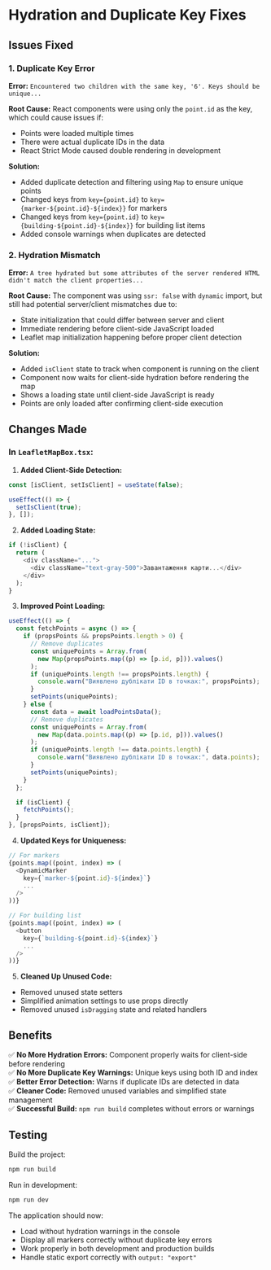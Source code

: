 # Hydration and Duplicate Key Fixes

## Issues Fixed

### 1. **Duplicate Key Error**

**Error:** `Encountered two children with the same key, '6'. Keys should be unique...`

**Root Cause:** React components were using only the `point.id` as the key, which could cause issues if:

- Points were loaded multiple times
- There were actual duplicate IDs in the data
- React Strict Mode caused double rendering in development

**Solution:**

- Added duplicate detection and filtering using `Map` to ensure unique points
- Changed keys from `key={point.id}` to `key={marker-${point.id}-${index}}` for markers
- Changed keys from `key={point.id}` to `key={building-${point.id}-${index}}` for building list items
- Added console warnings when duplicates are detected

### 2. **Hydration Mismatch**

**Error:** `A tree hydrated but some attributes of the server rendered HTML didn't match the client properties...`

**Root Cause:** The component was using `ssr: false` with `dynamic` import, but still had potential server/client mismatches due to:

- State initialization that could differ between server and client
- Immediate rendering before client-side JavaScript loaded
- Leaflet map initialization happening before proper client detection

**Solution:**

- Added `isClient` state to track when component is running on the client
- Component now waits for client-side hydration before rendering the map
- Shows a loading state until client-side JavaScript is ready
- Points are only loaded after confirming client-side execution

## Changes Made

### In `LeafletMapBox.tsx`:

1. **Added Client-Side Detection:**

```typescript
const [isClient, setIsClient] = useState(false);

useEffect(() => {
  setIsClient(true);
}, []);
```

2. **Added Loading State:**

```typescript
if (!isClient) {
  return (
    <div className="...">
      <div className="text-gray-500">Завантаження карти...</div>
    </div>
  );
}
```

3. **Improved Point Loading:**

```typescript
useEffect(() => {
  const fetchPoints = async () => {
    if (propsPoints && propsPoints.length > 0) {
      // Remove duplicates
      const uniquePoints = Array.from(
        new Map(propsPoints.map((p) => [p.id, p])).values()
      );
      if (uniquePoints.length !== propsPoints.length) {
        console.warn("Виявлено дублікати ID в точках:", propsPoints);
      }
      setPoints(uniquePoints);
    } else {
      const data = await loadPointsData();
      // Remove duplicates
      const uniquePoints = Array.from(
        new Map(data.points.map((p) => [p.id, p])).values()
      );
      if (uniquePoints.length !== data.points.length) {
        console.warn("Виявлено дублікати ID в точках:", data.points);
      }
      setPoints(uniquePoints);
    }
  };

  if (isClient) {
    fetchPoints();
  }
}, [propsPoints, isClient]);
```

4. **Updated Keys for Uniqueness:**

```typescript
// For markers
{points.map((point, index) => (
  <DynamicMarker
    key={`marker-${point.id}-${index}`}
    ...
  />
))}

// For building list
{points.map((point, index) => (
  <button
    key={`building-${point.id}-${index}`}
    ...
  />
))}
```

5. **Cleaned Up Unused Code:**

- Removed unused state setters
- Simplified animation settings to use props directly
- Removed unused `isDragging` state and related handlers

## Benefits

✅ **No More Hydration Errors:** Component properly waits for client-side before rendering  
✅ **No More Duplicate Key Warnings:** Unique keys using both ID and index  
✅ **Better Error Detection:** Warns if duplicate IDs are detected in data  
✅ **Cleaner Code:** Removed unused variables and simplified state management  
✅ **Successful Build:** `npm run build` completes without errors or warnings

## Testing

Build the project:

```bash
npm run build
```

Run in development:

```bash
npm run dev
```

The application should now:

- Load without hydration warnings in the console
- Display all markers correctly without duplicate key errors
- Work properly in both development and production builds
- Handle static export correctly with `output: "export"`
